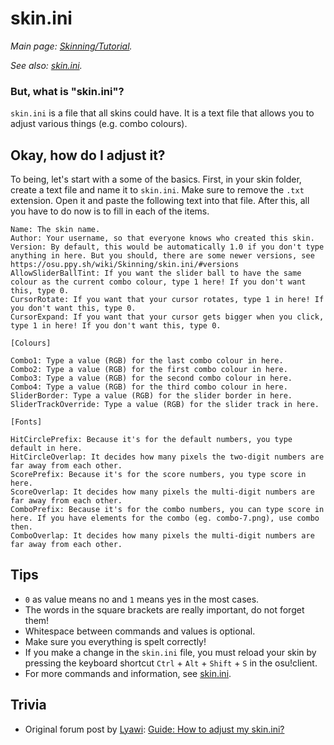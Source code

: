 # skin.ini

*Main page: [Skinning/Tutorial](/wiki/Skinning/Tutorial).*

*See also: [skin.ini](/wiki/skin.ini).*

### But, what is "skin.ini"?

`skin.ini` is a file that all skins could have. It is a text file that allows you to adjust various things (e.g. combo colours).

## Okay, how do I adjust it?

To being, let's start with a some of the basics. First, in your skin folder, create a text file and name it to `skin.ini`. Make sure to remove the `.txt` extension. Open it and paste the following text into that file. After this, all you have to do now is to fill in each of the items.

```
Name: The skin name.
Author: Your username, so that everyone knows who created this skin.
Version: By default, this would be automatically 1.0 if you don't type anything in here. But you should, there are some newer versions, see https://osu.ppy.sh/wiki/Skinning/skin.ini/#versions
AllowSliderBallTint: If you want the slider ball to have the same colour as the current combo colour, type 1 here! If you don't want this, type 0.
CursorRotate: If you want that your cursor rotates, type 1 in here! If you don't want this, type 0.
CursorExpand: If you want that your cursor gets bigger when you click, type 1 in here! If you don't want this, type 0.

[Colours]

Combo1: Type a value (RGB) for the last combo colour in here.
Combo2: Type a value (RGB) for the first combo colour in here.
Combo3: Type a value (RGB) for the second combo colour in here.
Combo4: Type a value (RGB) for the third combo colour in here.
SliderBorder: Type a value (RGB) for the slider border in here.
SliderTrackOverride: Type a value (RGB) for the slider track in here.

[Fonts]

HitCirclePrefix: Because it's for the default numbers, you type default in here.
HitCircleOverlap: It decides how many pixels the two-digit numbers are far away from each other.
ScorePrefix: Because it's for the score numbers, you type score in here.
ScoreOverlap: It decides how many pixels the multi-digit numbers are far away from each other.
ComboPrefix: Because it's for the combo numbers, you can type score in here. If you have elements for the combo (eg. combo-7.png), use combo then.
ComboOverlap: It decides how many pixels the multi-digit numbers are far away from each other.
```

## Tips

- `0` as value means no and `1` means yes in the most cases.
- The words in the square brackets are really important, do not forget them!
- Whitespace between commands and values is optional.
- Make sure you everything is spelt correctly!
- If you make a change in the `skin.ini` file, you must reload your skin by pressing the keyboard shortcut `Ctrl` + `Alt` + `Shift` + `S` in the osu!client.
- For more commands and information, see [skin.ini](/wiki/skin.ini).

## Trivia

- Original forum post by [Lyawi](https://osu.ppy.sh/users/5851253): [Guide: How to adjust my skin.ini?](https://osu.ppy.sh/community/forums/topics/575880)
